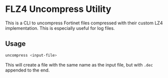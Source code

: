 # FLZ4 Uncompress Utility

This is a CLI to uncompress Fortinet files compressed with their custom LZ4 implementation.
This is especially useful for log files.

## Usage

```bash
uncompress <input-file>
```

This will create a file with the same name as the input file, but with `.dec` appended to the end.
